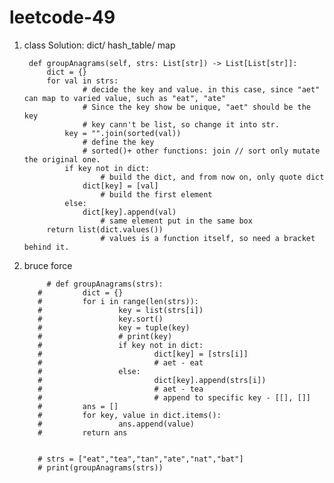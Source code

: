# leetcode-49


1) class Solution: dict/ hash_table/ map

        def groupAnagrams(self, strs: List[str]) -> List[List[str]]:
            dict = {}
            for val in strs:    
                    # decide the key and value. in this case, since "aet" can map to varied value, such as "eat", "ate"
                    # Since the key show be unique, "aet" should be the key
                    # key cann't be list, so change it into str.
                key = "".join(sorted(val))  
                    # define the key
                    # sorted()+ other functions: join // sort only mutate the original one.
                if key not in dict:      
                        # build the dict, and from now on, only quote dict 
                    dict[key] = [val]    
                        # build the first element
                else:
                    dict[key].append(val)   
                        # same element put in the same box
            return list(dict.values())     
                        # values is a function itself, so need a bracket behind it.

2) bruce force

            # def groupAnagrams(strs):
          #         dict = {}
          #         for i in range(len(strs)):
          #                 key = list(strs[i])
          #                 key.sort()
          #                 key = tuple(key)
          #                 # print(key)    
          #                 if key not in dict:
          #                         dict[key] = [strs[i]] 
          #                         # aet - eat
          #                 else:
          #                         dict[key].append(strs[i])
          #                         # aet - tea
          #                         # append to specific key - [[], []]
          #         ans = []
          #         for key, value in dict.items():
          #                 ans.append(value)
          #         return ans


          # strs = ["eat","tea","tan","ate","nat","bat"]
          # print(groupAnagrams(strs))





